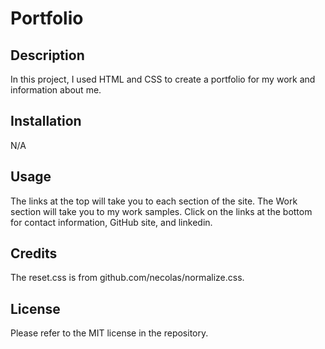 # Portfolio

## Description

In this project, I used HTML and CSS to create a portfolio for my work and information about me.

## Installation

N/A

## Usage

The links at the top will take you to each section of the site. The Work section will take you to my work samples. Click on the links at the bottom for contact information, GitHub site, and linkedin.

## Credits

The reset.css is from github.com/necolas/normalize.css. 

## License

Please refer to the MIT license in the repository.